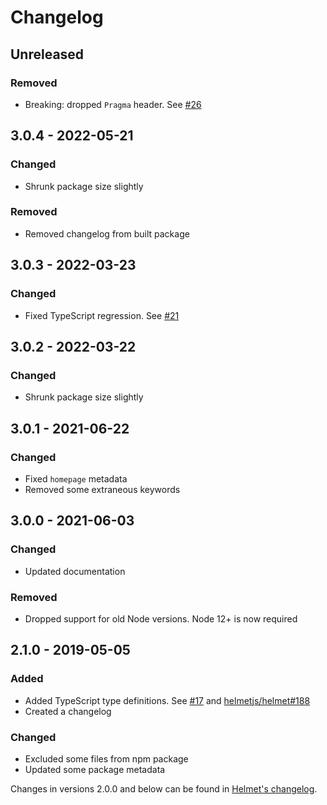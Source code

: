 # Changelog

## Unreleased

### Removed

- Breaking: dropped `Pragma` header. See [#26](https://github.com/helmetjs/nocache/pull/26)

## 3.0.4 - 2022-05-21

### Changed

- Shrunk package size slightly

### Removed

- Removed changelog from built package

## 3.0.3 - 2022-03-23

### Changed

- Fixed TypeScript regression. See [#21](https://github.com/helmetjs/nocache/issues/21)

## 3.0.2 - 2022-03-22

### Changed

- Shrunk package size slightly

## 3.0.1 - 2021-06-22

### Changed

- Fixed `homepage` metadata
- Removed some extraneous keywords

## 3.0.0 - 2021-06-03

### Changed

- Updated documentation

### Removed

- Dropped support for old Node versions. Node 12+ is now required

## 2.1.0 - 2019-05-05

### Added

- Added TypeScript type definitions. See [#17](https://github.com/helmetjs/nocache/issues/17) and [helmetjs/helmet#188](https://github.com/helmetjs/helmet/issues/188)
- Created a changelog

### Changed

- Excluded some files from npm package
- Updated some package metadata

Changes in versions 2.0.0 and below can be found in [Helmet's changelog](https://github.com/helmetjs/helmet/blob/master/CHANGELOG.md).
